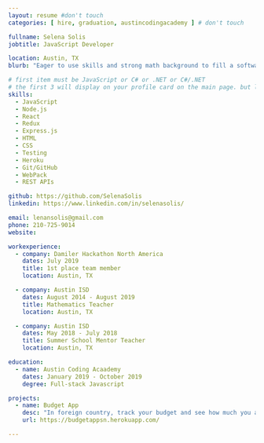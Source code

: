 ```yaml
---
layout: resume #don't touch
categories: [ hire, graduation, austincodingacademy ] # don't touch

fullname: Selena Solis
jobtitle: JavaScript Developer

location: Austin, TX
blurb: "Eager to use skills and strong math background to fill a software developer role."

# first item must be JavaScript or C# or .NET or C#/.NET
# the first 3 will display on your profile card on the main page. but list as many as you want, they will be all be visible on your individual profile page
skills:
  - JavaScript
  - Node.js
  - React
  - Redux
  - Express.js
  - HTML
  - CSS
  - Testing
  - Heroku
  - Git/GitHub
  - WebPack
  - REST APIs

github: https://github.com/SelenaSolis
linkedin: https://www.linkedin.com/in/selenasolis/

email: lenansolis@gmail.com
phone: 210-725-9014
website:

workexperience:
  - company: Damiler Hackathon North America
    dates: July 2019
    title: 1st place team member
    location: Austin, TX

  - company: Austin ISD
    dates: August 2014 - August 2019
    title: Mathematics Teacher
    location: Austin, TX

  - company: Austin ISD
    dates: May 2018 - July 2018
    title: Summer School Mentor Teacher
    location: Austin, TX

education:
  - name: Austin Coding Acaademy
    dates: January 2019 - October 2019
    degree: Full-stack Javascript

projects:
  - name: Budget App
    desc: "In foreign country, track your budget and see how much you are spending in your country currency"
    url: https://budgetappsn.herokuapp.com/

---
```

